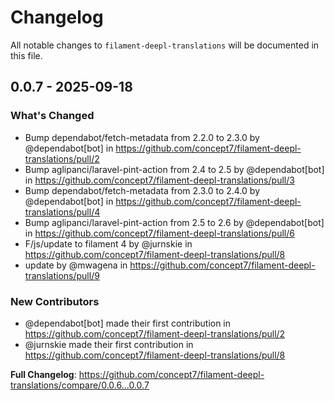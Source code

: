 # Changelog

All notable changes to `filament-deepl-translations` will be documented in this file.

## 0.0.7 - 2025-09-18

### What's Changed

* Bump dependabot/fetch-metadata from 2.2.0 to 2.3.0 by @dependabot[bot] in https://github.com/concept7/filament-deepl-translations/pull/2
* Bump aglipanci/laravel-pint-action from 2.4 to 2.5 by @dependabot[bot] in https://github.com/concept7/filament-deepl-translations/pull/3
* Bump dependabot/fetch-metadata from 2.3.0 to 2.4.0 by @dependabot[bot] in https://github.com/concept7/filament-deepl-translations/pull/4
* Bump aglipanci/laravel-pint-action from 2.5 to 2.6 by @dependabot[bot] in https://github.com/concept7/filament-deepl-translations/pull/6
* F/js/update to filament 4 by @jurnskie in https://github.com/concept7/filament-deepl-translations/pull/8
* update by @mwagena in https://github.com/concept7/filament-deepl-translations/pull/9

### New Contributors

* @dependabot[bot] made their first contribution in https://github.com/concept7/filament-deepl-translations/pull/2
* @jurnskie made their first contribution in https://github.com/concept7/filament-deepl-translations/pull/8

**Full Changelog**: https://github.com/concept7/filament-deepl-translations/compare/0.0.6...0.0.7

